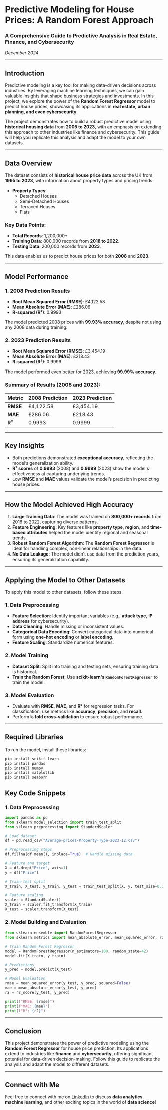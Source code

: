 # Predictive Modeling for House Prices: A Random Forest Approach

### A Comprehensive Guide to Predictive Analysis in Real Estate, Finance, and Cybersecurity

*December 2024*

---

## Introduction

Predictive modeling is a key tool for making data-driven decisions across industries. By leveraging machine learning techniques, we can gain valuable insights that shape business strategies and investments. In this project, we explore the power of the **Random Forest Regressor** model to predict house prices, showcasing its applications in **real estate, urban planning, and even cybersecurity**.

The project demonstrates how to build a robust predictive model using **historical housing data** from **2005 to 2023**, with an emphasis on extending this approach to other industries like finance and cybersecurity. This guide will help you replicate this analysis and adapt the model to your own datasets.

---

## Data Overview

The dataset consists of **historical house price data** across the UK from **1995 to 2023**, with information about property types and pricing trends:

- **Property Types**:
  - Detached Houses
  - Semi-Detached Houses
  - Terraced Houses
  - Flats

### Key Data Points:
- **Total Records**: 1,200,000+
- **Training Data**: 800,000 records from **2018 to 2022**.
- **Testing Data**: 200,000 records from **2023**.

This data enables us to predict house prices for both **2008** and **2023**.

---

## Model Performance

### 1. **2008 Prediction Results**
   - **Root Mean Squared Error (RMSE)**: £4,122.58
   - **Mean Absolute Error (MAE)**: £286.06
   - **R-squared (R²)**: 0.9993

   The model predicted 2008 prices with **99.93% accuracy**, despite not using any 2008 data during training.

### 2. **2023 Prediction Results**
   - **Root Mean Squared Error (RMSE)**: £3,454.19
   - **Mean Absolute Error (MAE)**: £218.43
   - **R-squared (R²)**: 0.9999

   The model performed even better for 2023, achieving **99.99% accuracy**.

### Summary of Results (2008 and 2023):

| Metric               | 2008 Prediction  | 2023 Prediction  |
|----------------------|------------------|------------------|
| **RMSE**             | £4,122.58        | £3,454.19        |
| **MAE**              | £286.06          | £218.43          |
| **R²**               | 0.9993           | 0.9999           |

---

## Key Insights

- Both predictions demonstrated **exceptional accuracy**, reflecting the model’s generalization ability.
- **R² scores** of **0.9993** (2008) and **0.9999** (2023) show the model's effectiveness at capturing underlying trends.
- Low **RMSE** and **MAE** values validate the model’s precision in predicting house prices.

---

## How the Model Achieved High Accuracy

1. **Large Training Data**: The model was trained on **800,000+ records** from 2018 to 2022, capturing diverse patterns.
2. **Feature Engineering**: Key features like **property type**, **region**, and **time-based attributes** helped the model identify regional and seasonal trends.
3. **Robust Random Forest Algorithm**: The **Random Forest Regressor** is ideal for handling complex, non-linear relationships in the data.
4. **No Data Leakage**: The model didn’t use data from the prediction years, ensuring its generalization capability.

---

## Applying the Model to Other Datasets

To apply this model to other datasets, follow these steps:

### 1. **Data Preprocessing**
   - **Feature Selection**: Identify important variables (e.g., **attack type**, **IP address** for cybersecurity).
   - **Data Cleaning**: Handle missing or inconsistent values.
   - **Categorical Data Encoding**: Convert categorical data into numerical form using **one-hot encoding** or **label encoding**.
   - **Feature Scaling**: Standardize numerical features.

### 2. **Model Training**
   - **Dataset Split**: Split into training and testing sets, ensuring training data is historical.
   - **Train the Random Forest**: Use **scikit-learn's `RandomForestRegressor`** to train the model.

### 3. **Model Evaluation**
   - Evaluate with **RMSE**, **MAE**, and **R²** for regression tasks. For classification, use metrics like **accuracy**, **precision**, and **recall**.
   - Perform **k-fold cross-validation** to ensure robust performance.

---

## Required Libraries

To run the model, install these libraries:

```bash
pip install scikit-learn
pip install pandas
pip install numpy
pip install matplotlib
pip install seaborn
```

## Key Code Snippets

### 1. Data Preprocessing

```python
import pandas as pd
from sklearn.model_selection import train_test_split
from sklearn.preprocessing import StandardScaler

# Load dataset
df = pd.read_csv("Average-prices-Property-Type-2023-12.csv")

# Preprocessing steps
df.fillna(df.mean(), inplace=True)  # Handle missing data

# Feature and target
X = df.drop("Price", axis=1)
y = df["Price"]

# Train-test split
X_train, X_test, y_train, y_test = train_test_split(X, y, test_size=0.2, random_state=42)

# Feature scaling
scaler = StandardScaler()
X_train = scaler.fit_transform(X_train)
X_test = scaler.transform(X_test)
```

### 2. Model Building and Evaluation

```python
from sklearn.ensemble import RandomForestRegressor
from sklearn.metrics import mean_absolute_error, mean_squared_error, r2_score

# Train Random Forest Regressor
model = RandomForestRegressor(n_estimators=100, random_state=42)
model.fit(X_train, y_train)

# Predictions
y_pred = model.predict(X_test)

# Model Evaluation
rmse = mean_squared_error(y_test, y_pred, squared=False)
mae = mean_absolute_error(y_test, y_pred)
r2 = r2_score(y_test, y_pred)

print(f"RMSE: {rmse}")
print(f"MAE: {mae}")
print(f"R²: {r2}")
```

---

## Conclusion

This project demonstrates the power of predictive modeling using the **Random Forest Regressor** for house price prediction. Its applications extend to industries like **finance** and **cybersecurity**, offering significant potential for data-driven decision-making. Follow this guide to replicate the analysis and adapt the model to different datasets.

---

## Connect with Me

Feel free to connect with me on [LinkedIn](https://www.linkedin.com/in/awmr/) to discuss **data analytics**, **machine learning**, and other exciting topics in the world of **data science**!

